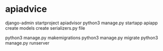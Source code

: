 # apiadvice
django-admin startproject apiadvisor
python3 manage.py startapp apiapp
create models
create serializers.py file

python3 manage.py makemigrations
python3 manage.py migrate
python3 manage.py runserver
